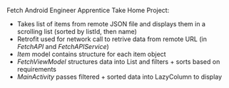 Fetch Android Engineer Apprentice Take Home Project:
- Takes list of items from remote JSON file and displays them in a scrolling list (sorted by listId, then name)
- Retrofit used for network call to retrive data from remote URL (in *FetchAPI* and *FetchAPIService*)
- *Item* model contains structure for each item object
- *FetchViewModel* structures data into List<Item> and filters + sorts based on requirements
- *MainActivity* passes filtered + sorted data into LazyColumn to display 

